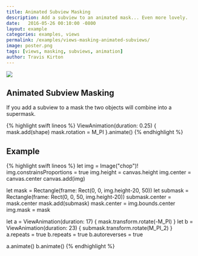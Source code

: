 ```yaml
---
title: Animated Subview Masking
description: Add a subview to an animated mask... Even more lovely.
date:   2016-05-26 00:10:00 -0800
layout: example
categories: examples, views
permalink: /examples/views-masking-animated-subviews/
image: poster.png
tags: [views, masking, subviews, animation]
author: Travis Kirton
---
```

![](masking-animated-subviews.png)

## Animated Subview Masking
If you add a subview to a mask the two objects will combine into a supermask.

{% highlight swift lineos %}
ViewAnimation(duration: 0.25) {
    mask.add(shape)
    mask.rotation = M_PI
}.animate()
{% endhighlight %}

## Example
{% highlight swift lineos %}
let img = Image("chop")!
img.constrainsProportions = true
img.height = canvas.height
img.center = canvas.center
canvas.add(img)

let mask = Rectangle(frame: Rect(0, 0, img.height-20, 50))
let submask = Rectangle(frame: Rect(0, 0, 50, img.height-20))
submask.center = mask.center
mask.add(submask)
mask.center = img.bounds.center
img.mask = mask

let a = ViewAnimation(duration: 17) {
    mask.transform.rotate(-M_PI)
}
let b = ViewAnimation(duration: 23) {
    submask.transform.rotate(M_PI_2)
}
a.repeats = true
b.repeats = true
b.autoreverses = true

a.animate()
b.animate()
{% endhighlight %}
